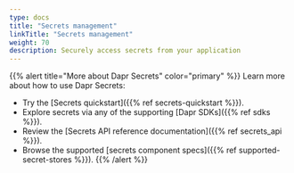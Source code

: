 ```yaml
---
type: docs
title: "Secrets management"
linkTitle: "Secrets management"
weight: 70
description: Securely access secrets from your application
---
```


{{% alert title="More about Dapr Secrets" color="primary" %}}
 Learn more about how to use Dapr Secrets:
 - Try the [Secrets quickstart]({{% ref secrets-quickstart %}}).
 - Explore secrets via any of the supporting [Dapr SDKs]({{% ref sdks %}}). 
 - Review the [Secrets API reference documentation]({{% ref secrets_api %}}).
 - Browse the supported [secrets component specs]({{% ref supported-secret-stores %}}).
{{% /alert %}}